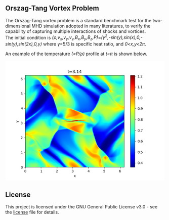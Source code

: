 ## Orszag-Tang Vortex Problem

The Orszag-Tang vortex problem is a standard benchmark test for the two-dimensional MHD simulation adopted in many literatures, to verify the capability of capturing multiple interactions of shocks and vortices.<br>
The initial condition is *(&rho;,v<sub>x</sub>,v<sub>y</sub>,v<sub>z</sub>,B<sub>x</sub>,B<sub>y</sub>,B<sub>z</sub>,P)*=*(&gamma;<sup>2</sup>,-sin(y),sin(x),0,-sin(y),sin(2x),0,&gamma;)* where *&gamma;*=5/3 is specific heat ratio, and *0<x,y<2&pi;*.

An example of the temperature *(=P/&rho;)* profile at *t=&pi;* is shown below.

![OT vortex](../../imgs/OTvortex/Figure_1.png)

## License

This project is licensed under the GNU General Public License v3.0 - see the [license](../../../license/COPYING) file for details.
